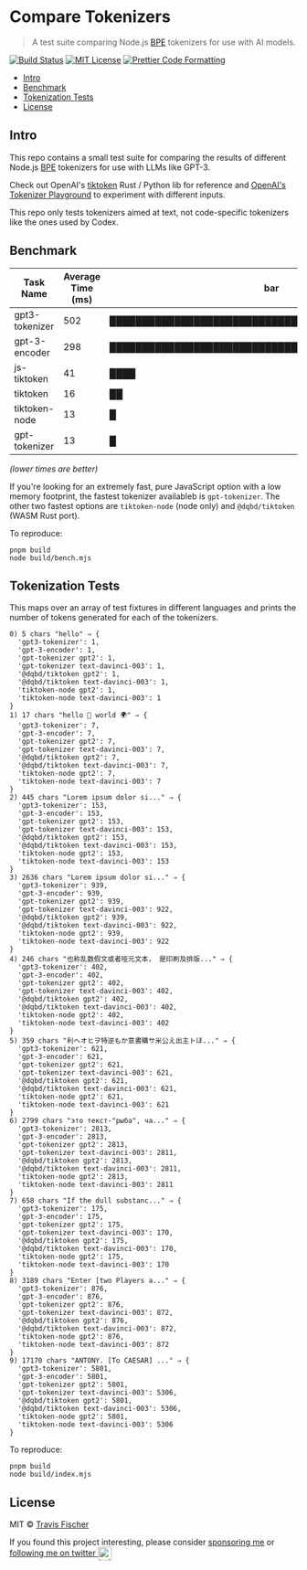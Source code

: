 # Compare Tokenizers <!-- omit in toc -->

> A test suite comparing Node.js [BPE](https://en.wikipedia.org/wiki/Byte_pair_encoding) tokenizers for use with AI models.

[![Build Status](https://github.com/transitive-bullshit/compare-tokenizers/actions/workflows/test.yml/badge.svg)](https://github.com/transitive-bullshit/compare-tokenizers/actions/workflows/test.yml) [![MIT License](https://img.shields.io/badge/license-MIT-blue)](https://github.com/transitive-bullshit/compare-tokenizers/blob/main/license) [![Prettier Code Formatting](https://img.shields.io/badge/code_style-prettier-brightgreen.svg)](https://prettier.io)

- [Intro](#intro)
- [Benchmark](#benchmark)
- [Tokenization Tests](#tokenization-tests)
- [License](#license)

## Intro

This repo contains a small test suite for comparing the results of different Node.js [BPE](https://en.wikipedia.org/wiki/Byte_pair_encoding) tokenizers for use with LLMs like GPT-3.

Check out OpenAI's [tiktoken](https://github.com/openai/tiktoken) Rust / Python lib for reference and [OpenAI's Tokenizer Playground](https://platform.openai.com/tokenizer) to experiment with different inputs.

This repo only tests tokenizers aimed at text, not code-specific tokenizers like the ones used by Codex.

## Benchmark

| Task Name      | Average Time (ms) | bar                                                | Variance (ms) |
| -------------- | ----------------- | -------------------------------------------------- | ------------- |
| gpt3-tokenizer | 502               | ██████████████████████████████████████████████████ | 212728        |
| gpt-3-encoder  | 298               | ██████████████████████████████                     | 982726        |
| js-tiktoken    | 41                | ████                                               | 4755          |
| tiktoken       | 16                | ██                                                 | 66            |
| tiktoken-node  | 13                | █                                                  | 60            |
| gpt-tokenizer  | 13                | █                                                  | 307           |

_(lower times are better)_

If you're looking for an extremely fast, pure JavaScript option with a low memory footprint, the fastest tokenizer availableb is `gpt-tokenizer`. The other two fastest options are `tiktoken-node` (node only) and `@dqbd/tiktoken` (WASM Rust port).

To reproduce:

```
pnpm build
node build/bench.mjs
```

## Tokenization Tests

This maps over an array of test fixtures in different languages and prints the number of tokens generated for each of the tokenizers.

```
0) 5 chars "hello" ⇒ {
  'gpt3-tokenizer': 1,
  'gpt-3-encoder': 1,
  'gpt-tokenizer gpt2': 1,
  'gpt-tokenizer text-davinci-003': 1,
  '@dqbd/tiktoken gpt2': 1,
  '@dqbd/tiktoken text-davinci-003': 1,
  'tiktoken-node gpt2': 1,
  'tiktoken-node text-davinci-003': 1
}
1) 17 chars "hello 👋 world 🌍" ⇒ {
  'gpt3-tokenizer': 7,
  'gpt-3-encoder': 7,
  'gpt-tokenizer gpt2': 7,
  'gpt-tokenizer text-davinci-003': 7,
  '@dqbd/tiktoken gpt2': 7,
  '@dqbd/tiktoken text-davinci-003': 7,
  'tiktoken-node gpt2': 7,
  'tiktoken-node text-davinci-003': 7
}
2) 445 chars "Lorem ipsum dolor si..." ⇒ {
  'gpt3-tokenizer': 153,
  'gpt-3-encoder': 153,
  'gpt-tokenizer gpt2': 153,
  'gpt-tokenizer text-davinci-003': 153,
  '@dqbd/tiktoken gpt2': 153,
  '@dqbd/tiktoken text-davinci-003': 153,
  'tiktoken-node gpt2': 153,
  'tiktoken-node text-davinci-003': 153
}
3) 2636 chars "Lorem ipsum dolor si..." ⇒ {
  'gpt3-tokenizer': 939,
  'gpt-3-encoder': 939,
  'gpt-tokenizer gpt2': 939,
  'gpt-tokenizer text-davinci-003': 922,
  '@dqbd/tiktoken gpt2': 939,
  '@dqbd/tiktoken text-davinci-003': 922,
  'tiktoken-node gpt2': 939,
  'tiktoken-node text-davinci-003': 922
}
4) 246 chars "也称乱数假文或者哑元文本， 是印刷及排版..." ⇒ {
  'gpt3-tokenizer': 402,
  'gpt-3-encoder': 402,
  'gpt-tokenizer gpt2': 402,
  'gpt-tokenizer text-davinci-003': 402,
  '@dqbd/tiktoken gpt2': 402,
  '@dqbd/tiktoken text-davinci-003': 402,
  'tiktoken-node gpt2': 402,
  'tiktoken-node text-davinci-003': 402
}
5) 359 chars "利ヘオヒヲ特逆もか意書購サ米公え出主トほ..." ⇒ {
  'gpt3-tokenizer': 621,
  'gpt-3-encoder': 621,
  'gpt-tokenizer gpt2': 621,
  'gpt-tokenizer text-davinci-003': 621,
  '@dqbd/tiktoken gpt2': 621,
  '@dqbd/tiktoken text-davinci-003': 621,
  'tiktoken-node gpt2': 621,
  'tiktoken-node text-davinci-003': 621
}
6) 2799 chars "это текст-"рыба", ча..." ⇒ {
  'gpt3-tokenizer': 2813,
  'gpt-3-encoder': 2813,
  'gpt-tokenizer gpt2': 2813,
  'gpt-tokenizer text-davinci-003': 2811,
  '@dqbd/tiktoken gpt2': 2813,
  '@dqbd/tiktoken text-davinci-003': 2811,
  'tiktoken-node gpt2': 2813,
  'tiktoken-node text-davinci-003': 2811
}
7) 658 chars "If the dull substanc..." ⇒ {
  'gpt3-tokenizer': 175,
  'gpt-3-encoder': 175,
  'gpt-tokenizer gpt2': 175,
  'gpt-tokenizer text-davinci-003': 170,
  '@dqbd/tiktoken gpt2': 175,
  '@dqbd/tiktoken text-davinci-003': 170,
  'tiktoken-node gpt2': 175,
  'tiktoken-node text-davinci-003': 170
}
8) 3189 chars "Enter [two Players a..." ⇒ {
  'gpt3-tokenizer': 876,
  'gpt-3-encoder': 876,
  'gpt-tokenizer gpt2': 876,
  'gpt-tokenizer text-davinci-003': 872,
  '@dqbd/tiktoken gpt2': 876,
  '@dqbd/tiktoken text-davinci-003': 872,
  'tiktoken-node gpt2': 876,
  'tiktoken-node text-davinci-003': 872
}
9) 17170 chars "ANTONY. [To CAESAR] ..." ⇒ {
  'gpt3-tokenizer': 5801,
  'gpt-3-encoder': 5801,
  'gpt-tokenizer gpt2': 5801,
  'gpt-tokenizer text-davinci-003': 5306,
  '@dqbd/tiktoken gpt2': 5801,
  '@dqbd/tiktoken text-davinci-003': 5306,
  'tiktoken-node gpt2': 5801,
  'tiktoken-node text-davinci-003': 5306
}
```

To reproduce:

```
pnpm build
node build/index.mjs
```

## License

MIT © [Travis Fischer](https://transitivebullsh.it)

If you found this project interesting, please consider [sponsoring me](https://github.com/sponsors/transitive-bullshit) or <a href="https://twitter.com/transitive_bs">following me on twitter <img src="https://storage.googleapis.com/saasify-assets/twitter-logo.svg" alt="twitter" height="24px" align="center"></a>
